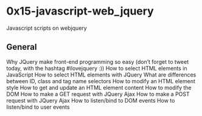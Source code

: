 # 0x15-javascript-web_jquery

Javascript scripts on webjquery

## General

Why JQuery make front-end programming so easy (don’t forget to tweet today, with the hashtag #ilovejquery :))
	How to select HTML elements in JavaScript
	How to select HTML elements with JQuery
	What are differences between ID, class and tag name selectors
	How to modify an HTML element style
	How to get and update an HTML element content
	How to modify the DOM
	How to make a GET request with JQuery Ajax
	How to make a POST request with JQuery Ajax
	How to listen/bind to DOM events
	How to listen/bind to user events

